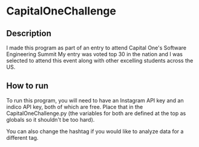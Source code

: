 # CapitalOneChallenge

## Description

I made this program as part of an entry to attend Capital One's Software Engineering Summit
My entry was voted top 30 in the nation and I was selected to attend this event along with
other excelling students across the US. 

## How to run

To run this program, you will need to have an Instagram API key and an indico API key, both
of which are free. Place that in the CapitalOneChallenge.py (the variables for both are defined at the top as globals so it shouldn't be too hard).

You can also change the hashtag if you would like to analyze data for a different tag.
